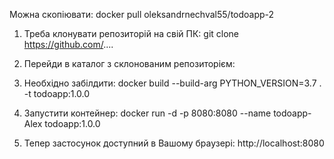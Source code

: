 Можна скопіювати:
docker pull oleksandrnechval55/todoapp-2

1. Треба клонувати репозиторій на свій ПК:
git clone https://github.com/....

2. Перейди в каталог з склонованим репозиторієм:

3. Необхідно забілдити:
docker build --build-arg PYTHON_VERSION=3.7 . -t todoapp:1.0.0

4. Запустити контейнер:
docker run -d -p 8080:8080 --name todoapp-Alex todoapp:1.0.0

5. Тепер застосунок доступний в Вашому браузері:
http://localhost:8080
